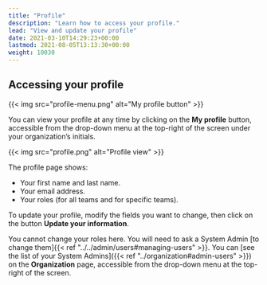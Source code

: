 ```yaml
---
title: "Profile"
description: "Learn how to access your profile."
lead: "View and update your profile"
date: 2021-03-10T14:29:23+00:00
lastmod: 2021-08-05T13:13:30+00:00
weight: 10030
---
```


## Accessing your profile

{{< img src="profile-menu.png" alt="My profile button" >}}

You can view your profile at any time by clicking on the **My profile** button, accessible from the drop-down menu at the top-right of the screen under your organization’s initials.

{{< img src="profile.png" alt="Profile view" >}}

The profile page shows:

- Your first name and last name.
- Your email address.
- Your roles (for all teams and for specific teams).

To update your profile, modify the fields you want to change, then click on the button **Update your information**.

You cannot change your roles here. You will need to ask a System Admin [to change them]{{< ref "../../admin/users#managing-users" >}}.
You can [see the list of your System Admins]({{< ref "../organization#admin-users" >}}) on the **Organization** page, accessible
from the drop-down menu at the top-right of the screen.
